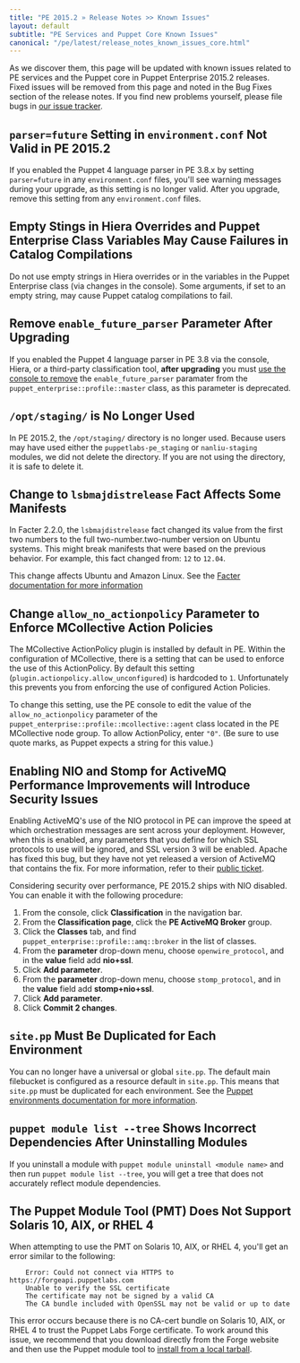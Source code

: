 ```yaml
---
title: "PE 2015.2 » Release Notes >> Known Issues"
layout: default
subtitle: "PE Services and Puppet Core Known Issues"
canonical: "/pe/latest/release_notes_known_issues_core.html"
---
```


As we discover them, this page will be updated with known issues related to PE services and the Puppet core in Puppet Enterprise 2015.2 releases. Fixed issues will be removed from this page and noted in the Bug Fixes section of the release notes. If you find new problems yourself, please file bugs in [our issue tracker](https://tickets.puppetlabs.com).

## `parser=future` Setting in `environment.conf` Not Valid in PE 2015.2

If you enabled the Puppet 4 language parser in PE 3.8.x by setting `parser=future` in any `environment.conf` files, you'll see warning messages during your upgrade, as this setting is no longer valid. After you upgrade, remove this setting from any `environment.conf` files.

## Empty Stings in Hiera Overrides and Puppet Enterprise Class Variables May Cause Failures in Catalog Compilations

Do not use empty strings in Hiera overrides or in the variables in the Puppet Enterprise class (via changes in the console). Some arguments, if set to an empty string, may cause Puppet catalog compilations to fail.

## Remove `enable_future_parser` Parameter After Upgrading

If you enabled the Puppet 4 language parser in PE 3.8 via the console, Hiera, or a third-party classification tool, **after upgrading** you must [use the console to remove](./console_classes_groups_making_changes.html#deleting-parameters) the `enable_future_parser` paramater from the `puppet_enterprise::profile::master` class, as this parameter is deprecated.

## `/opt/staging/` is No Longer Used

In PE 2015.2, the `/opt/staging/` directory is no longer used. Because users may have used either the `puppetlabs-pe_staging` or `nanliu-staging` modules, we did not delete the directory. If you are not using the directory, it is safe to delete it.

## Change to `lsbmajdistrelease` Fact Affects Some Manifests

In Facter 2.2.0, the `lsbmajdistrelease` fact changed its value from the first two numbers to the full two-number.two-number version on Ubuntu systems. This might break manifests that were based on the previous behavior. For example, this fact changed from: `12` to `12.04`.

This change affects Ubuntu and Amazon Linux. See the [Facter documentation for more information](./facter/2.3/release_notes.html#significant-changes-to-existing-facts)

## Change `allow_no_actionpolicy` Parameter to Enforce MCollective Action Policies

The MCollective ActionPolicy plugin is installed by default in PE. Within the configuration of MCollective, there is a setting that can be used to enforce the use of this ActionPolicy. By default this setting (`plugin.actionpolicy.allow_unconfigured`) is hardcoded to `1`. Unfortunately this prevents you from enforcing the use of configured Action Policies.

To change this setting, use the PE console to edit the value of the `allow_no_actionpolicy` parameter of the `puppet_enterprise::profile::mcollective::agent` class located in the PE MCollective node group. To allow ActionPolicy, enter `"0"`. (Be sure to use quote marks, as Puppet expects a string for this value.)

## Enabling NIO and Stomp for ActiveMQ Performance Improvements will Introduce Security Issues

Enabling ActiveMQ's use of the NIO protocol in PE can improve the speed at which orchestration messages are sent across your deployment. However, when this is enabled, any parameters that you define for which SSL protocols to use will be ignored, and SSL version 3 will be enabled. Apache has fixed this bug, but they have not yet released a version of ActiveMQ that contains the fix. For more information, refer to their [public ticket](https://issues.apache.org/jira/browse/AMQ-5407).

Considering security over performance, PE 2015.2 ships with NIO disabled. You can enable it with the following procedure:

1. From the console, click __Classification__ in the navigation bar.
2. From the __Classification page__, click the __PE ActiveMQ Broker__ group.
3. Click the __Classes__ tab, and find `puppet_enterprise::profile::amq::broker` in the list of classes.
4. From the __parameter__ drop-down menu, choose `openwire_protocol`, and in the __value__ field add __nio+ssl__.
6. Click __Add parameter__.
7. From the __parameter__ drop-down menu, choose `stomp_protocol`, and in the __value__ field add __stomp+nio+ssl__.
8. Click __Add parameter__.
9. Click __Commit 2 changes__.

## `site.pp` Must Be Duplicated for Each Environment

You can no longer have a universal or global `site.pp`. The default main filebucket is configured as a resource default in `site.pp`. This means that `site.pp` must be duplicated for each environment. See the [Puppet environments documentation for more information](/puppet/4.2/reference/environments.html).

## `puppet module list --tree` Shows Incorrect Dependencies After Uninstalling Modules

If you uninstall a module with `puppet module uninstall <module name>` and then run `puppet module list --tree`, you will get a tree that does not accurately reflect module dependencies.

## The Puppet Module Tool (PMT) Does Not Support Solaris 10, AIX, or RHEL 4

When attempting to use the PMT on Solaris 10, AIX, or RHEL 4, you'll get an error similar to the following:

		Error: Could not connect via HTTPS to https://forgeapi.puppetlabs.com
  		Unable to verify the SSL certificate
    	The certificate may not be signed by a valid CA
    	The CA bundle included with OpenSSL may not be valid or up to date

This error occurs because there is no CA-cert bundle on Solaris 10, AIX, or RHEL 4 to trust the Puppet Labs Forge certificate. To work around this issue, we recommend that you download directly from the Forge website and then use the Puppet module tool to [install from a local tarball](./puppet/4.2/reference/modules_installing.html#installing-from-a-release-tarball).